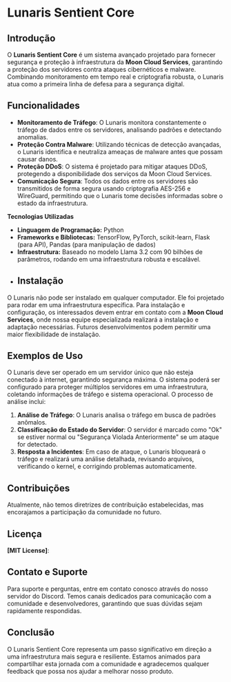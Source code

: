 # Lunaris Sentient Core

## Introdução
O **Lunaris Sentient Core** é um sistema avançado projetado para fornecer segurança e proteção à infraestrutura da **Moon Cloud Services**, garantindo a proteção dos servidores contra ataques cibernéticos e malware. Combinando monitoramento em tempo real e criptografia robusta, o Lunaris atua como a primeira linha de defesa para a segurança digital.

## Funcionalidades
- **Monitoramento de Tráfego**: O Lunaris monitora constantemente o tráfego de dados entre os servidores, analisando padrões e detectando anomalias.
- **Proteção Contra Malware**: Utilizando técnicas de detecção avançadas, o Lunaris identifica e neutraliza ameaças de malware antes que possam causar danos.
- **Proteção DDoS**: O sistema é projetado para mitigar ataques DDoS, protegendo a disponibilidade dos serviços da Moon Cloud Services.
- **Comunicação Segura**: Todos os dados entre os servidores são transmitidos de forma segura usando criptografia AES-256 e WireGuard, permitindo que o Lunaris tome decisões informadas sobre o estado da infraestrutura.

**Tecnologias Utilizadas**
* **Linguagem de Programação:** Python
* **Frameworks e Bibliotecas:** TensorFlow, PyTorch, scikit-learn, Flask (para API), Pandas (para manipulação de dados)
* **Infraestrutura:** Baseado no modelo Llama 3.2 com 90 bilhões de parâmetros, rodando em uma infraestrutura robusta e escalável.
* ## Instalação
O Lunaris não pode ser instalado em qualquer computador. Ele foi projetado para rodar em uma infraestrutura específica. Para instalação e configuração, os interessados devem entrar em contato com a **Moon Cloud Services**, onde nossa equipe especializada realizará a instalação e adaptação necessárias. Futuros desenvolvimentos podem permitir uma maior flexibilidade de instalação.

## Exemplos de Uso
O Lunaris deve ser operado em um servidor único que não esteja conectado à internet, garantindo segurança máxima. O sistema poderá ser configurado para proteger múltiplos servidores em uma infraestrutura, coletando informações de tráfego e sistema operacional. O processo de análise inclui:
1. **Análise de Tráfego**: O Lunaris analisa o tráfego em busca de padrões anômalos.
2. **Classificação do Estado do Servidor**: O servidor é marcado como "Ok" se estiver normal ou "Segurança Violada Anteriormente" se um ataque for detectado.
3. **Resposta a Incidentes**: Em caso de ataque, o Lunaris bloqueará o tráfego e realizará uma análise detalhada, revisando arquivos, verificando o kernel, e corrigindo problemas automaticamente.

## Contribuições
Atualmente, não temos diretrizes de contribuição estabelecidas, mas encorajamos a participação da comunidade no futuro.

## Licença
**[MIT License]**:

## Contato e Suporte
Para suporte e perguntas, entre em contato conosco através do nosso servidor do Discord. Temos canais dedicados para comunicação com a comunidade e desenvolvedores, garantindo que suas dúvidas sejam rapidamente respondidas.

## Conclusão
O Lunaris Sentient Core representa um passo significativo em direção a uma infraestrutura mais segura e resiliente. Estamos animados para compartilhar esta jornada com a comunidade e agradecemos qualquer feedback que possa nos ajudar a melhorar nosso produto.
